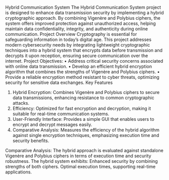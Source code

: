 Hybrid Communication System
The Hybrid Communication System project is designed to enhance data transmission security by implementing a hybrid cryptographic approach. By combining Vigenère and Polybius ciphers, the system offers improved protection against unauthorized access, helping maintain data confidentiality, integrity, and authenticity during online communication.
Project Overview
Cryptography is essential for safeguarding information in today’s digital age. This project addresses modern cybersecurity needs by integrating lightweight cryptographic techniques into a hybrid system that encrypts data before transmission and decrypts it upon reception, ensuring secure communication over the internet.
Project Objectives:
•	Address critical security concerns associated with online data transmission.
•	Develop an efficient hybrid encryption algorithm that combines the strengths of Vigenère and Polybius ciphers.
•	Provide a reliable encryption method resistant to cyber threats, optimizing security for sensitive data exchanges.
Key Features
1.	Hybrid Encryption: Combines Vigenère and Polybius ciphers to secure data transmissions, enhancing resistance to common cryptographic attacks.
2.	Efficiency: Optimized for fast encryption and decryption, making it suitable for real-time communication systems.
3.	User-Friendly Interface: Provides a simple GUI that enables users to encrypt and decrypt messages easily.
4.	Comparative Analysis: Measures the efficiency of the hybrid algorithm against single encryption techniques, emphasizing execution time and security benefits.

Comparative Analysis:
The hybrid approach is evaluated against standalone Vigenère and Polybius ciphers in terms of execution time and security robustness. The hybrid system exhibits:
Enhanced security by combining strengths of both ciphers.
Optimal execution times, supporting real-time applications.

